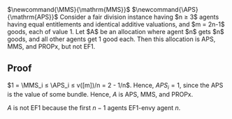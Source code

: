 <span class="invisible">
$\newcommand{\MMS}{\mathrm{MMS}}$
$\newcommand{\APS}{\mathrm{APS}}$
</span>
Consider a fair division instance having $n ≥ 3$ agents
having equal entitlements and identical additive valuations,
and $m = 2n-1$ goods, each of value 1.
Let $A$ be an allocation where agent $n$ gets $n$ goods,
and all other agents get 1 good each.
Then this allocation is APS, MMS, and PROPx, but not EF1.

## Proof

$1 = \MMS_i ≤ \APS_i ≤ v([m])/n = 2 - 1/n$.
Hence, $APS_i = 1$, since the APS is the value of some bundle.
Hence, $A$ is APS, MMS, and PROPx.

$A$ is not EF1 because the first $n-1$ agents EF1-envy agent $n$.
